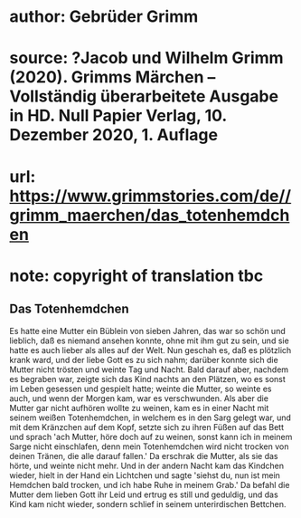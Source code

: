# author: Gebrüder Grimm
# source: ?Jacob und Wilhelm Grimm (2020). Grimms Märchen – Vollständig überarbeitete Ausgabe in HD. Null Papier Verlag, 10. Dezember 2020, 1. Auflage
# url: https://www.grimmstories.com/de//grimm_maerchen/das_totenhemdchen
# note: copyright of translation tbc

## Das Totenhemdchen 

Es hatte eine Mutter ein Büblein von sieben Jahren, das war so schön und
lieblich, daß es niemand ansehen konnte, ohne mit ihm gut zu sein, und
sie hatte es auch lieber als alles auf der Welt. Nun geschah es, daß es
plötzlich krank ward, und der liebe Gott es zu sich nahm; darüber konnte
sich die Mutter nicht trösten und weinte Tag und Nacht. Bald darauf
aber, nachdem es begraben war, zeigte sich das Kind nachts an den
Plätzen, wo es sonst im Leben gesessen und gespielt hatte; weinte die
Mutter, so weinte es auch, und wenn der Morgen kam, war es verschwunden.
Als aber die Mutter gar nicht aufhören wollte zu weinen, kam es in einer
Nacht mit seinem weißen Totenhemdchen, in welchem es in den Sarg gelegt
war, und mit dem Kränzchen auf dem Kopf, setzte sich zu ihren Füßen auf
das Bett und sprach 'ach Mutter, höre doch auf zu weinen, sonst kann
ich in meinem Sarge nicht einschlafen, denn mein Totenhemdchen wird
nicht trocken von deinen Tränen, die alle darauf fallen.' Da erschrak
die Mutter, als sie das hörte, und weinte nicht mehr. Und in der andern
Nacht kam das Kindchen wieder, hielt in der Hand ein Lichtchen und sagte
'siehst du, nun ist mein Hemdchen bald trocken, und ich habe Ruhe in
meinem Grab.' Da befahl die Mutter dem lieben Gott ihr Leid und ertrug
es still und geduldig, und das Kind kam nicht wieder, sondern schlief in
seinem unterirdischen Bettchen.
